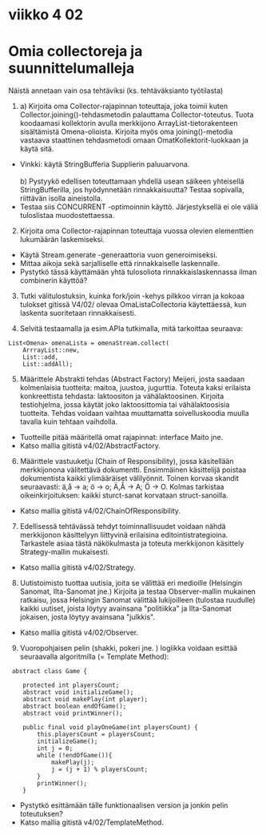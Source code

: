 # viikko 4 02

# Omia collectoreja ja suunnittelumalleja

Näistä annetaan vain osa tehtäviksi (ks. tehtäväksianto työtilasta)

1. a) Kirjoita oma Collector-rajapinnan toteuttaja, joka toimii kuten Collector.joining()-tehdasmetodin palauttama Collector-toteutus.
Tuota koodaamasi kollektorin avulla merkkijono ArrayList-tietorakenteen sisältämistä Omena-olioista. 
Kirjoita myös oma joining()-metodia vastaava staattinen tehdasmetodi omaan OmatKollektorit-luokkaan ja käytä sitä.
* Vinkki: käytä StringBufferia Supplierin paluuarvona.
<br><br>
b) Pystyykö edellisen toteuttamaan yhdellä usean säikeen yhteisellä StringBufferilla, jos hyödynnetään rinnakkaisuutta?
Testaa sopivalla, riittävän isolla aineistolla.
* Testaa siis CONCURRENT -optimoinnin käyttö. Järjestyksellä ei ole väliä tuloslistaa muodostettaessa.

2. Kirjoita oma Collector-rajapinnan toteuttaja vuossa olevien elementtien lukumäärän laskemiseksi. 
* Käytä Stream.generate -generaattoria vuon generoimiseksi.
* Mittaa aikoja sekä sarjalliselle että rinnakkaiselle laskennalle.
* Pystytkö tässä käyttämään yhtä tulosoliota rinnakkaislaskennassa ilman combinerin käyttöä?

3. Tutki välitulostuksin, kuinka fork/join -kehys pilkkoo virran ja kokoaa tulokset gitissä V4/02/ olevaa 
OmaListaCollectoria käytettäessä, kun laskenta suoritetaan rinnakkaisesti.

4. Selvitä testaamalla ja esim.APIa tutkimalla, mitä tarkoittaa seuraava:
```
List<Omena> omenaLista = omenaStream.collect(
    ArrrayList::new,
    List::add,
    List::addAll);
```

5. Määrittele Abstrakti tehdas (Abstract Factory) Meijeri, josta saadaan kolmenlaisia tuotteita: maitoa, juustoa, jugurttia.
Toteuta kaksi erilaista konkreettista tehdasta: laktoositon ja vähälaktoosinen.
Kirjoita testiohjelma, jossa käytät joko laktoosittomia tai vähälaktoosisia tuotteita.
Tehdas voidaan vaihtaa muuttamatta soivelluskoodia muulla tavalla kuin tehtaan vaihdolla.

* Tuotteille pitää määritellä omat rajapinnat: interface Maito jne.
* Katso mallia gitistä v4/02/AbstractFactory.


6. Määrittele vastuuketju (Chain of Responsibility), jossa käsitellään merkkijonona välitettävä dokumentti.
Ensimmäinen käsittelijä poistaa dokumentista kaikki ylimääräiset välilyönnit. Toinen korvaa skandit seuraavasti: ä,å -> a; ö -> o; Ä,Å -> A; Ö -> O. 
Kolmas tarkistaa oikeinkirjoituksen: kaikki sturct-sanat korvataan struct-sanoilla.
* Katso mallia gitistä v4/02/ChainOfResponsibility.

7. Edellisessä tehtävässä tehdyt toiminnallisuudet voidaan nähdä merkkijonon käsittelyyn liittyvinä erilaisina editointistrategioina. 
Tarkastele asiaa tästä näkökulmasta ja toteuta merkkijonon käsittely Strategy-mallin mukaisesti. 
* Katso mallia gitistä v4/02/Strategy.

8. Uutistoimisto tuottaa uutisia, joita se välittää eri medioille (Helsingin Sanomat, Ilta-Sanomat jne.) Kirjoita ja testaa Observer-mallin mukainen ratkaisu, 
jossa Helsingin Sanomat välittää lukijoilleen (tulostaa ruudulle) kaikki uutiset, joista löytyy avainsana "politiikka" ja Ilta-Sanomat jokaisen, josta löytyy avainsana "julkkis".
* Katso mallia gitistä v4/02/Observer.

9. Vuoropohjaisen pelin (shakki, pokeri jne. ) logiikka voidaan esittää seuraavalla algoritmilla (= Template Method):

```
 abstract class Game {
 
    protected int playersCount;
    abstract void initializeGame();
    abstract void makePlay(int player);
    abstract boolean endOfGame();
    abstract void printWinner();

    public final void playOneGame(int playersCount) {
        this.playersCount = playersCount;
        initializeGame();
        int j = 0;
        while (!endOfGame()){
            makePlay(j);
            j = (j + 1) % playersCount;
        }
        printWinner();
    }
```
* Pystytkö esittämään tälle funktionaalisen version ja jonkin pelin toteutuksen? 
* Katso mallia gitistä v4/02/TemplateMethod.